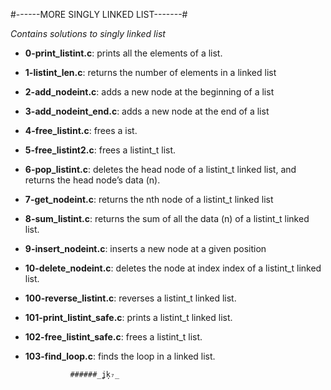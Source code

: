#------MORE SINGLY LINKED LIST-------#

_Contains solutions to singly linked list_

* __0-print_listint.c__:  prints all the elements of a list.
* __1-listint_len.c__: returns the number of elements in a linked list
* __2-add_nodeint.c__: adds a new node at the beginning of a list
* __3-add_nodeint_end.c__: adds a new node at the end of a list
* __4-free_listint.c__: frees a ist.
* __5-free_listint2.c__: frees a listint_t list.
* __6-pop_listint.c__:  deletes the head node of a listint_t linked list, and returns the head node’s data (n).
* __7-get_nodeint.c__: returns the nth node of a listint_t linked list
* __8-sum_listint.c__: returns the sum of all the data (n) of a listint_t linked list.
* __9-insert_nodeint.c__: inserts a new node at a given position
* __10-delete_nodeint.c__:  deletes the node at index index of a listint_t linked list.
* __100-reverse_listint.c__: reverses a listint_t linked list.
* __101-print_listint_safe.c__: prints a listint_t linked list.
* __102-free_listint_safe.c__: frees a listint_t list.
* __103-find_loop.c__: finds the loop in a linked list.


				######_ʝķ₇_
